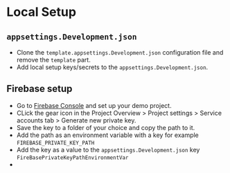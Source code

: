 # Local Setup

## `appsettings.Development.json`

- Clone the `template.appsettings.Development.json` configuration file and remove the `template` part.
- Add local setup keys/secrets to the `appsettings.Development.json`.

## Firebase setup

- Go to [Firebase Console](https://console.firebase.google.com/u/0/) and set up your demo project.
- CLick the gear icon in the Project Overview > Project settings > Service accounts tab > Generate new private key.
- Save the key to a folder of your choice and copy the path to it.
- Add the path as an environment variable with a key for example `FIREBASE_PRIVATE_KEY_PATH`
- Add the key as a value to the `appsettings.Development.json` key `FireBasePrivateKeyPathEnvironmentVar`
-
